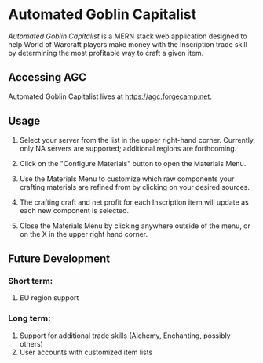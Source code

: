 # Automated Goblin Capitalist

*Automated Goblin Capitalist* is a MERN stack web application designed to help World of Warcraft players make money with the Inscription trade skill by determining the most profitable way to craft a given item.

## Accessing AGC
Automated Goblin Capitalist lives at https://agc.forgecamp.net.

## Usage

1. Select your server from the list in the upper right-hand corner. Currently, only NA servers are supported; additional regions are forthcoming.

2. Click on the "Configure Materials" button to open the Materials Menu.

3. Use the Materials Menu to customize which raw components your crafting materials are refined from by clicking on your desired sources.

4. The crafting craft and net profit for each Inscription item will update as each new component is selected.

5. Close the Materials Menu by clicking anywhere outside of the menu, or on the X in the upper right hand corner.

## Future Development

### Short term:
1. EU region support

### Long term:
1. Support for additional trade skills (Alchemy, Enchanting, possibly others)
2. User accounts with customized item lists